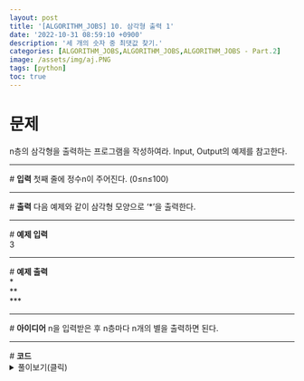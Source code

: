 ```yaml
---
layout: post
title: '[ALGORITHM_JOBS] 10. 삼각형 출력 1'
date: '2022-10-31 08:59:10 +0900'
description: '세 개의 숫자 중 최댓값 찾기.'
categories: [ALGORITHM_JOBS,ALGORITHM_JOBS,ALGORITHM_JOBS - Part.2]
image: /assets/img/aj.PNG
tags: [python]
toc: true
---
```

# <b>문제</b>
n층의 삼각형을 출력하는 프로그램을 작성하여라. Input, Output의 예제를 참고한다.
<hr>
# <b>입력</b>
첫째 줄에 정수n이 주어진다. (0≤n≤100)
<hr>
# <b>출력</b>
다음 예제와 같이 삼각형 모양으로 ‘*’을 출력한다.
<hr>
# <b>예제 입력</b><br>
3
<hr>
# <b>예제 출력</b><br>
&#42;<br>
&#42;&#42;<br>
&#42;&#42;&#42;
<hr>
# <b>아이디어</b>
n을 입력받은 후 n층마다 n개의 별을 출력하면 된다.
<hr>
# <b>코드</b>
<details>
<summary id="summary1">풀이보기(클릭)</summary>
<div markdown="1">

~~~python
n = int(input())
for i in range(n):
    print('*' * (i+1))
~~~
</div>
</details>